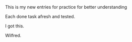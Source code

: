 This is my new entries for practice for better understanding

Each done task afresh and tested.

I got this.

Wilfred.
